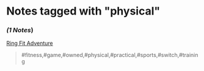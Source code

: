 # Notes tagged with "physical"

### _(1 Notes_)

[Ring Fit Adventure](./../Ring%20Fit%20Adventure.html)
> #fitness,#game,#owned,#physical,#practical,#sports,#switch,#training


